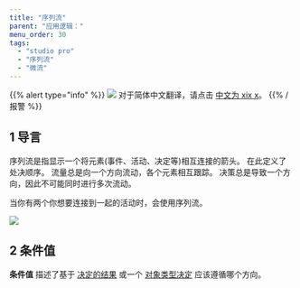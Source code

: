 ```yaml
---
title: "序列流"
parent: "应用逻辑："
menu_order: 30
tags:
  - "studio pro"
  - "序列流"
  - "微流"
---
```


{{% alert type="info" %}}
<img src="attachments/chinese-translation/china.png" style="display: inline-block; margin: 0" /> 对于简体中文翻译，请点击 [中文为 xix x](https://cdn.mendix.tencent-cloud.com/documentation/refguide8/sequence-flow.pdf)。
{{% /报警 %}}

## 1 导言

序列流是指显示一个将元素(事件、活动、决定等)相互连接的箭头。 在此定义了处决顺序。 流量总是向一个方向流动，各个元素相互跟踪。 决策总是导致一个方向，因此不可能同时进行多次流动。

当你有两个你想要连接到一起的活动时，会使用序列流。

![](attachments/sequence-flow/sequence-flow.png)

## 2 条件值

**条件值** 描述了基于 [决定的结果](decision) 或一个 [对象类型决定](object-type-decision) 应该遵循哪个方向。